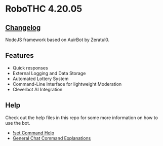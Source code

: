 # RoboTHC 4.20.05
## [Changelog](changelog.md)
NodeJS framework based on AuirBot by Zeratul0.


Features
------
- Quick responses
- External Logging and Data Storage
- Automated Lottery System
- Command-Line Interface for lightweight Moderation
- Cleverbot AI Integration

Help
------
Check out the help files in this repo for some more information on how to use the bot.
- [!set Command Help](setoptions.md)
- [General Chat Command Explanations](chatcommands.md)

